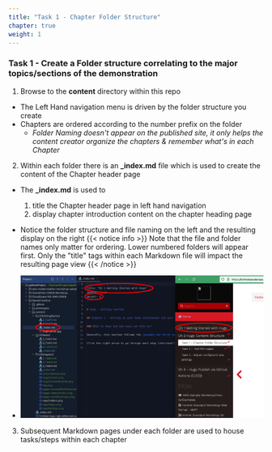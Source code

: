 ```yaml
---
title: "Task 1 - Chapter Folder Structure"
chapter: true
weight: 1
---
```


### Task 1 - Create a Folder structure correlating to the major topics/sections of the demonstration

1. Browse to the **content** directory within this repo
  * The Left Hand navigation menu is driven by the folder structure you create
  * Chapters are ordered according to the number prefix on the folder
    * _Folder Naming doesn't appear on the published site, it only helps the content creator organize the chapters & remember what's in each Chapter_

2. Within each folder there is an **_index.md** file which is used to create the content of the Chapter header page
  * The **_index.md** is used to
    1. title the Chapter header page in left hand navigation
    2. display chapter introduction content on the chapter heading page
  * Notice the folder structure and file naming on the left and the resulting display on the right
  {{< notice info >}} Note that the file and folder names only matter for ordering.  Lower numbered folders will appear first.  Only the "title" tags within each Markdown file will impact the resulting page view {{< /notice >}}

  * ![chapterIndex](chapterIndex.png)

3. Subsequent Markdown pages under each folder are used to house tasks/steps within each chapter
  